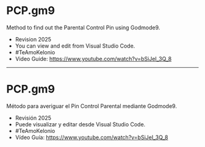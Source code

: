 # PCP.gm9
Method to find out the Parental Control Pin using Godmode9. 
- Revision 2025
- You can view and edit from Visual Studio Code.
- #TeAmoKelonio
- Video Guide:  https://www.youtube.com/watch?v=bSiJeI_3Q_8
  
_________

# PCP.gm9
Método para averiguar el Pin Control Parental mediante Godmode9. 
- Revisión 2025
- Puede visualizar y editar desde Visual Studio Code.
- #TeAmoKelonio
- Vídeo Guía: https://www.youtube.com/watch?v=bSiJeI_3Q_8
